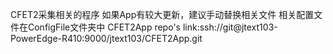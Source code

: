 CFET2采集相关的程序
如果App有较大更新，建议手动替换相关文件
相关配置文件在ConfigFile文件夹中
CFET2App repo's link:ssh://git@jtext103-PowerEdge-R410:9000/jtext103/CFET2App.git